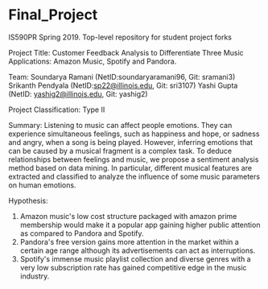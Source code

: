# Final_Project
IS590PR Spring 2019. Top-level repository for student project forks

Project Title: Customer Feedback Analysis to Differentiate Three Music Applications: Amazon Music, Spotify and Pandora. 

Team:
Soundarya Ramani (NetID:soundaryaramani96, Git: sramani3)
Srikanth Pendyala (NetID:sp22@illinois.edu, Git: sri3107)
Yashi Gupta (NetID: yashig2@illinois.edu, Git: yashig2)

Project Classification: Type II

Summary: 
Listening to music can affect people emotions. They can experience simultaneous feelings, such as happiness and hope, or sadness and angry, when a song is being played. However, inferring emotions that can be caused by a musical fragment is a complex task. To deduce relationships between feelings and music, we propose a sentiment analysis method based on data mining. In particular, different musical features are extracted and classified to analyze the influence of some music parameters on human emotions.

Hypothesis: 
1. Amazon music's low cost structure packaged with amazon prime membership would make it a popular app gaining higher public attention as compared to Pandora and Spotify. 
2. Pandora's free version gains more attention in the market within a certain age range although its advertisements can act as interruptions. 
3. Spotify's immense music playlist collection and diverse genres  with a very low subscription rate has gained competitive edge in the music industry.  
